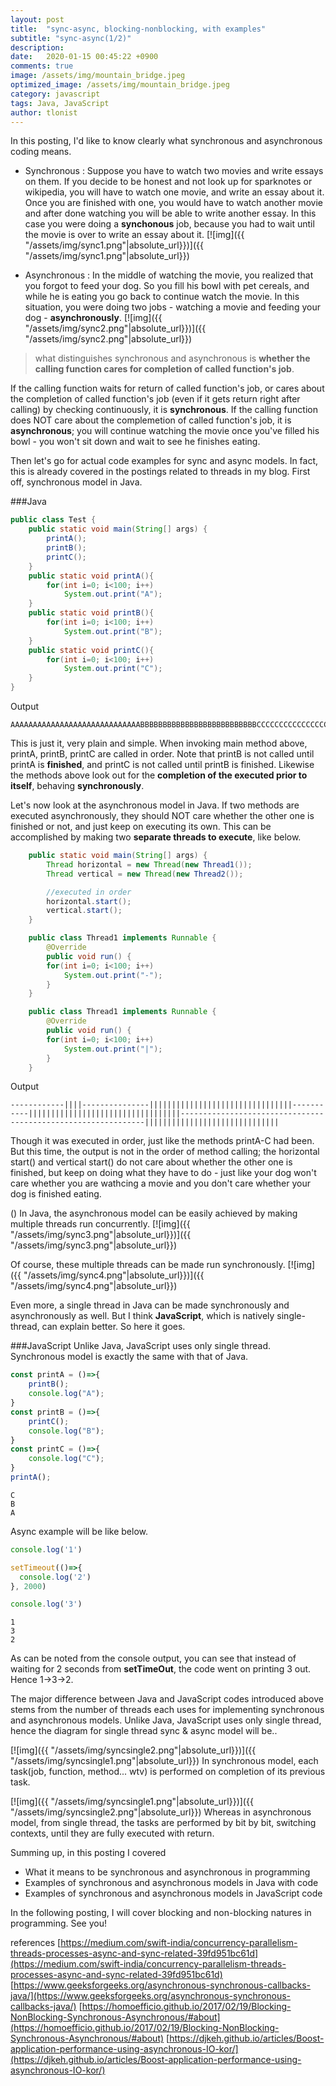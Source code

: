 ```yaml
---
layout: post
title:  "sync-async, blocking-nonblocking, with examples"
subtitle: "sync-async(1/2)"
description:
date:   2020-01-15 00:45:22 +0900
comments: true
image: /assets/img/mountain_bridge.jpeg
optimized_image: /assets/img/mountain_bridge.jpeg
category: javascript
tags: Java, JavaScript
author: tlonist
---
```


In this posting, I'd like to know clearly what synchronous and asynchronous coding means.

- Synchronous : 
Suppose you have to watch two movies and write essays on them. If you decide to be honest and not look up for sparknotes or wikipedia, you will have to watch one movie, and write an essay about it. Once you are finished with one, you would have to watch another movie and after done watching you will be able to write another essay. In this case you were doing a **synchonous** job, because you had to wait until the movie is over to write an essay about it. 
[![img]({{ "/assets/img/sync1.png"|absolute_url}})]({{ "/assets/img/sync1.png"|absolute_url}})

- Asynchronous : 
In the middle of watching the movie, you realized that you forgot to feed your dog. So you fill his bowl with pet cereals, and while he is eating you go back to continue watch the movie. In this situation, you were doing two jobs - watching a movie and feeding your dog - **asynchronously**.
[![img]({{ "/assets/img/sync2.png"|absolute_url}})]({{ "/assets/img/sync2.png"|absolute_url}})

>what distinguishes synchronous and asynchronous is **whether the calling function cares for completion of called function's job**. 

If the calling function waits for return of called function's job, or cares about the completion of called function's job (even if it gets return right after calling) by checking continuously, it is **synchronous**. If the calling function does NOT care about the complemetion of called function's job, it is **asynchronous**; you will continue watching the movie once you've filled his bowl - you won't sit down and wait to see he finishes eating. 

Then let's go for actual code examples for sync and async models. In fact, this is already covered in the postings related to threads in my blog. First off, synchronous model in Java.

###Java
```java
public class Test {
    public static void main(String[] args) {
        printA();
        printB();
        printC();
    }
    public static void printA(){
        for(int i=0; i<100; i++)
            System.out.print("A");
    }
    public static void printB(){
        for(int i=0; i<100; i++)
            System.out.print("B");
    }
    public static void printC(){
        for(int i=0; i<100; i++)
            System.out.print("C");
    }
}
```

Output
```console
AAAAAAAAAAAAAAAAAAAAAAAAAAAAABBBBBBBBBBBBBBBBBBBBBBBBBBCCCCCCCCCCCCCCCCCCCCCCCCCCCCCCCCCCCCCCCCC
```

This is just it, very plain and simple. When invoking main method above, printA, printB, printC are called in order. Note that printB is not called until printA is **finished**, and printC is not called until printB is finished. Likewise the methods above look out for the **completion of the executed prior to itself**, behaving **synchronously**.

Let's now look at the asynchronous model in Java. If two methods are executed asynchronously, they should NOT care whether the other one is finished or not, and just keep on executing its own. This can be accomplished by making two **separate threads to execute**, like below.

```java
    public static void main(String[] args) {
        Thread horizontal = new Thread(new Thread1());
        Thread vertical = new Thread(new Thread2());

        //executed in order 
        horizontal.start();
        vertical.start();
    }

    public class Thread1 implements Runnable {
        @Override
        public void run() {
        for(int i=0; i<100; i++)
            System.out.print("-");
        }
    }

    public class Thread1 implements Runnable {
        @Override
        public void run() {
        for(int i=0; i<100; i++)
            System.out.print("|");
        }
    }
```

Output
```console
------------||||---------------||||||||||||||||||||||||||||||||-----------||||||||||||||||||||||||||||||||||--------------------------------------------------------------||||||||||||||||||||||||||||||
```

Though it was executed in order, just like the methods printA-C had been. But this time, the output is not in the order of method calling; the horizontal start() and vertical start() do not care about whether the other one is finished, but keep on doing what they have to do - just like your dog won't care whether you are wathcing a movie and you don't care whether your dog is finished eating. 

()
In Java, the asynchronous model can be easily achieved by making multiple threads run concurrently.
[![img]({{ "/assets/img/sync3.png"|absolute_url}})]({{ "/assets/img/sync3.png"|absolute_url}})

Of course, these multiple threads can be made run synchronously. 
[![img]({{ "/assets/img/sync4.png"|absolute_url}})]({{ "/assets/img/sync4.png"|absolute_url}})

Even more, a single thread in Java can be made synchronously and asynchronously as well. But I think **JavaScript**, which is natively single-thread, can explain better. So here it goes.

###JavaScript
Unlike Java, JavaScript uses only single thread. Synchronous model is exactly the same with that of Java.
```javascript
const printA = ()=>{
    printB();
    console.log("A");
}
const printB = ()=>{
    printC();
    console.log("B");
}
const printC = ()=>{
    console.log("C");
}
printA();
```

```console
C
B
A
```

Async example will be like below.
```javascript
console.log('1')

setTimeout(()=>{
  console.log('2')
}, 2000)

console.log('3')
```
```console
1
3
2
```
As can be noted from the console output, you can see that instead of waiting for 2 seconds from **setTimeOut**, the code went on printing 3 out. Hence 1->3->2.

The major difference between Java and JavaScript codes introduced above stems from the number of threads each uses for implementing synchronous and asynchronous models. Unlike Java, JavaScript uses only single thread, hence the diagram for single thread sync & async model will be..

[![img]({{ "/assets/img/syncsingle2.png"|absolute_url}})]({{ "/assets/img/syncsingle1.png"|absolute_url}})
In synchronous model, each task(job, function, method... wtv) is performed on completion of its previous task.

[![img]({{ "/assets/img/syncsingle1.png"|absolute_url}})]({{ "/assets/img/syncsingle2.png"|absolute_url}})
Whereas in asynchronous model, from single thread, the tasks are performed by bit by bit, switching contexts, until they are fully executed with return.

Summing up, in this posting I covered
- What it means to be synchronous and asynchronous in programming
- Examples of synchronous and asynchronous models in Java with code 
- Examples of synchronous and asynchronous models in JavaScript code

In the following posting, I will cover blocking and non-blocking natures in programming. See you!


references
[https://medium.com/swift-india/concurrency-parallelism-threads-processes-async-and-sync-related-39fd951bc61d](https://medium.com/swift-india/concurrency-parallelism-threads-processes-async-and-sync-related-39fd951bc61d)
[https://www.geeksforgeeks.org/asynchronous-synchronous-callbacks-java/](https://www.geeksforgeeks.org/asynchronous-synchronous-callbacks-java/)
[https://homoefficio.github.io/2017/02/19/Blocking-NonBlocking-Synchronous-Asynchronous/#about](https://homoefficio.github.io/2017/02/19/Blocking-NonBlocking-Synchronous-Asynchronous/#about)
[https://djkeh.github.io/articles/Boost-application-performance-using-asynchronous-IO-kor/](https://djkeh.github.io/articles/Boost-application-performance-using-asynchronous-IO-kor/)